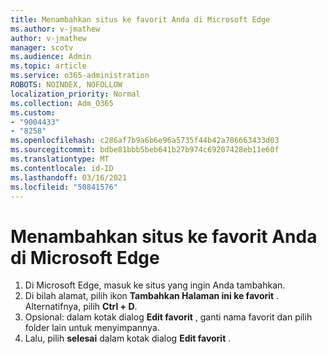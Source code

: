 ```yaml
---
title: Menambahkan situs ke favorit Anda di Microsoft Edge
ms.author: v-jmathew
author: v-jmathew
manager: scotv
ms.audience: Admin
ms.topic: article
ms.service: o365-administration
ROBOTS: NOINDEX, NOFOLLOW
localization_priority: Normal
ms.collection: Adm_O365
ms.custom:
- "9004433"
- "8258"
ms.openlocfilehash: c286af7b9a6b6e96a5735f44b42a786663433d03
ms.sourcegitcommit: bdbe81bbb5beb641b27b974c69207428eb11e60f
ms.translationtype: MT
ms.contentlocale: id-ID
ms.lasthandoff: 03/16/2021
ms.locfileid: "50841576"
---
```

# <a name="add-a-site-to-your-favorites-in-microsoft-edge"></a>Menambahkan situs ke favorit Anda di Microsoft Edge

1. Di Microsoft Edge, masuk ke situs yang ingin Anda tambahkan.
2. Di bilah alamat, pilih ikon **Tambahkan Halaman ini ke favorit** . Alternatifnya, pilih **Ctrl + D**.
3. Opsional: dalam kotak dialog **Edit favorit** , ganti nama favorit dan pilih folder lain untuk menyimpannya.
4. Lalu, pilih **selesai** dalam kotak dialog **Edit favorit** .
